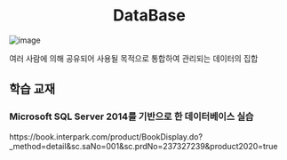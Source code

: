 <h1 align="center">DataBase</h1>

![image](https://user-images.githubusercontent.com/101855570/204340194-417351ae-5eb8-4c8d-8283-25c9fb239e96.png)

여러 사람에 의해 공유되어 사용될 목적으로 통합하여 관리되는 데이터의 집합

## 학습 교재

<h3>Microsoft SQL Server 2014를 기반으로 한 데이터베이스 실습</h3>
https://book.interpark.com/product/BookDisplay.do?_method=detail&sc.saNo=001&sc.prdNo=237327239&product2020=true
